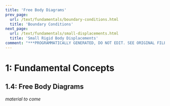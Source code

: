 ```yaml
---
title: 'Free Body Diagrams'
prev_page:
  url: /text/fundamentals/boundary-conditions.html
  title: 'Boundary Conditions'
next_page:
  url: /text/fundamentals/small-displacements.html
  title: 'Small Rigid Body Displacements'
comment: "***PROGRAMMATICALLY GENERATED, DO NOT EDIT. SEE ORIGINAL FILES IN /content***"
---
```

# 1: Fundamental Concepts

## 1.4: Free Body Diagrams

*material to come*
